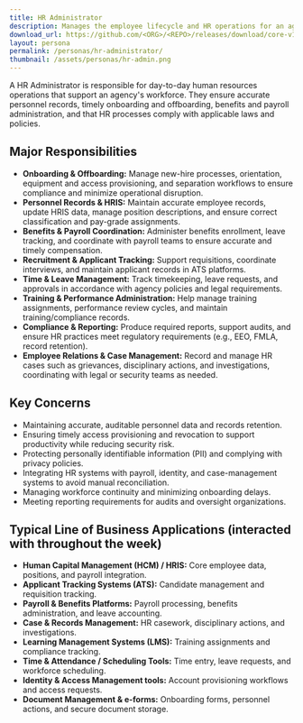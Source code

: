 ```yaml
---
title: HR Administrator
description: Manages the employee lifecycle and HR operations for an agency
download_url: https://github.com/<ORG>/<REPO>/releases/download/core-v1.0/CoreSolution_1_0.zip
layout: persona
permalink: /personas/hr-administrator/
thumbnail: /assets/personas/hr-admin.png
---
```


A HR Administrator is responsible for day-to-day human resources operations that support an agency's workforce. They ensure accurate personnel records, timely onboarding and offboarding, benefits and payroll administration, and that HR processes comply with applicable laws and policies.

## Major Responsibilities

* **Onboarding & Offboarding:** Manage new-hire processes, orientation, equipment and access provisioning, and separation workflows to ensure compliance and minimize operational disruption.
* **Personnel Records & HRIS:** Maintain accurate employee records, update HRIS data, manage position descriptions, and ensure correct classification and pay-grade assignments.
* **Benefits & Payroll Coordination:** Administer benefits enrollment, leave tracking, and coordinate with payroll teams to ensure accurate and timely compensation.
* **Recruitment & Applicant Tracking:** Support requisitions, coordinate interviews, and maintain applicant records in ATS platforms.
* **Time & Leave Management:** Track timekeeping, leave requests, and approvals in accordance with agency policies and legal requirements.
* **Training & Performance Administration:** Help manage training assignments, performance review cycles, and maintain training/compliance records.
* **Compliance & Reporting:** Produce required reports, support audits, and ensure HR practices meet regulatory requirements (e.g., EEO, FMLA, record retention).
* **Employee Relations & Case Management:** Record and manage HR cases such as grievances, disciplinary actions, and investigations, coordinating with legal or security teams as needed.

## Key Concerns

* Maintaining accurate, auditable personnel data and records retention.
* Ensuring timely access provisioning and revocation to support productivity while reducing security risk.
* Protecting personally identifiable information (PII) and complying with privacy policies.
* Integrating HR systems with payroll, identity, and case-management systems to avoid manual reconciliation.
* Managing workforce continuity and minimizing onboarding delays.
* Meeting reporting requirements for audits and oversight organizations.

## Typical Line of Business Applications (interacted with throughout the week)

* **Human Capital Management (HCM) / HRIS:** Core employee data, positions, and payroll integration.
* **Applicant Tracking Systems (ATS):** Candidate management and requisition tracking.
* **Payroll & Benefits Platforms:** Payroll processing, benefits administration, and leave accounting.
* **Case & Records Management:** HR casework, disciplinary actions, and investigations.
* **Learning Management Systems (LMS):** Training assignments and compliance tracking.
* **Time & Attendance / Scheduling Tools:** Time entry, leave requests, and workforce scheduling.
* **Identity & Access Management tools:** Account provisioning workflows and access requests.
* **Document Management & e-forms:** Onboarding forms, personnel actions, and secure document storage.

